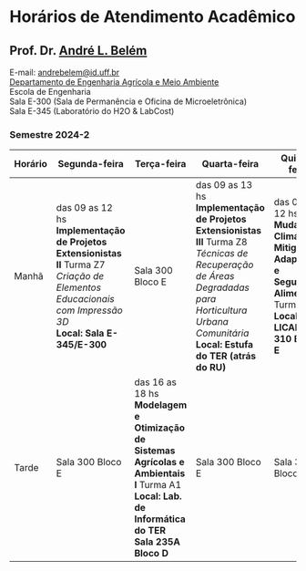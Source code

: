 # Horários de Atendimento Acadêmico

## Prof. Dr. [André L. Belém](https://www.github.com/andrebelem)
E-mail: [andrebelem@id.uff.br](mailto:andrebelem@id.uff.br)<br>
[Departamento de Engenharia Agrícola e Meio Ambiente](http://www.ter.sites.uff.br)<br>
Escola de Engenharia<br>
Sala E-300 (Sala de Permanência e Oficina de Microeletrônica)<br>
Sala E-345 (Laboratório do H2O & LabCost)<br>

### Semestre 2024-2
| Horário          | Segunda-feira   | Terça-feira | Quarta-feira | Quinta-feira | Sexta-feira |
|------------------|-----------------|-------------|--------------|--------------|-------------|
| Manhã   | das 09 as 12 hs<br>**Implementação de Projetos Extensionistas II** Turma Z7<br> *Criação de Elementos Educacionais com Impressão 3D*<br>**Local: Sala E-345/E-300** | Sala 300 Bloco E | das 09 as 13 hs<br>**Implementação de Projetos Extensionistas III** Turma Z8<br> *Técnicas de Recuperação de Áreas Degradadas para Horticultura Urbana Comunitária*<br>**Local: Estufa do TER (atrás do RU)** | das 08 as 12 hs<br>**Mudanças Climáticas, Mitigação, Adaptação e Segurança Alimentar** Turma H1<br>**Local: LICAD sala 310 Bloco E** | das 08 as 12 hs<br>**Responsabilidade Social e Ambiental** Turma H1<br>**Local: Sala ainda a definir** |
| Tarde   | Sala 300 Bloco E   | das 16 as 18 hs<br>**Modelagem e Otimização de Sistemas Agrícolas e Ambientais I** Turma A1 <br>**Local: Lab. de Informática do TER Sala 235A Bloco D**  |   Sala 300 Bloco E | Sala 300 Bloco E  | Sala 300 Bloco E  |
